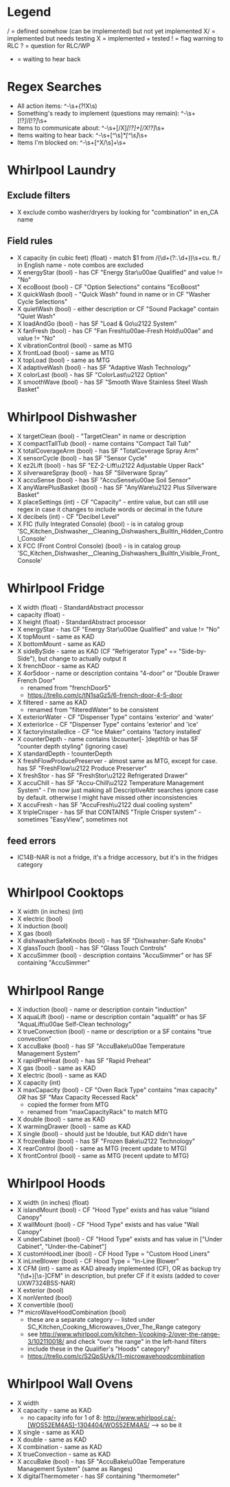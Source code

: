 # Legend
/ = defined somehow (can be implemented) but not yet implemented
X/ = implemented but needs testing
X = implemented + tested
! = flag warning to RLC
? = question for RLC/WP
* = waiting to hear back

# Regex Searches

- All action items: ^-\s+(?!X\s)
- Something's ready to implement (questions may remain): ^-\s+[!?*]*/[!?*]*\s+
- Items to communicate about: ^-\s+[/X]*[!?]+[/X!?]*\s+
- Items waiting to hear back: ^-\s+[^\s]*\*[^\s]*\s+
- Items I'm blocked on: ^-\s+[^X/\s]+\s+

# Whirlpool Laundry

## Exclude filters

- X exclude combo washer/dryers by looking for "combination" in en_CA name

## Field rules

- X capacity (in cubic feet) (float) - match $1 from /(\d+(?:\.\d+))\s+cu\. ft\./ in English name - note combos are excluded
- X energyStar (bool) - has CF "Energy Star\u00ae Qualified" and value != "No"
- X ecoBoost (bool) - CF "Option Selections" contains "EcoBoost"
- X quickWash (bool) - "Quick Wash" found in name or in CF "Washer Cycle Selections"
- X quietWash (bool) - either description or CF "Sound Package" contain "Quiet Wash"
- X loadAndGo (bool) - has SF "Load & Go\u2122 System"
- X fanFresh (bool) - has CF "Fan Fresh\u00ae-Fresh Hold\u00ae" and value != "No"
- X vibrationControl (bool) - same as MTG
- X frontLoad (bool) - same as MTG
- X topLoad (bool) - same as MTG
- X adaptiveWash (bool) - has SF "Adaptive Wash Technology"
- X colorLast (bool) - has SF "ColorLast\u2122 Option"
- X smoothWave (bool) - has SF "Smooth Wave Stainless Steel Wash Basket"

# Whirlpool Dishwasher

- X targetClean (bool) - "TargetClean" in name or description
- X compactTallTub (bool) - name contains "Compact Tall Tub"
- X totalCoverageArm (bool) - has SF "TotalCoverage Spray Arm"
- X sensorCycle (bool) - has SF "Sensor Cycle"
- X ez2Lift (bool) - has SF "EZ-2-Lift\u2122 Adjustable Upper Rack"
- X silverwareSpray (bool) - has SF "Silverware Spray"
- X accuSense (bool) - has SF "AccuSense\u00ae Soil Sensor"
- X anyWarePlusBasket (bool) - has SF "AnyWare\u2122 Plus Silverware Basket"
- X placeSettings (int) - CF "Capacity" - entire value, but can still use regex in case it changes to include words or decimal in the future
- X decibels (int) - CF "Decibel Level"
- X FIC (fully Integrated Console) (bool) - is in catalog group 'SC_Kitchen_Dishwasher__Cleaning_Dishwashers_BuiltIn_Hidden_Control_Console'
- X FCC (Front Control Console) (bool) - is in catalog group 'SC_Kitchen_Dishwasher__Cleaning_Dishwashers_BuiltIn_Visible_Front_Console'

# Whirlpool Fridge

- X width (float) - StandardAbstract processor
- capacity (float) - 
- X height (float) - StandardAbstract processor
- X energyStar - has CF "Energy Star\u00ae Qualified" and value != "No"
- X topMount - same as KAD
- X bottomMount - same as KAD
- X sideBySide - same as KAD (CF "Refrigerator Type" == "Side-by-Side"), but change to actually output it
- X frenchDoor - same as KAD
- X 4or5door - name or description contains "4-door" or "Double Drawer French Door"
    + renamed from "frenchDoor5"
    + https://trello.com/c/tN1saGz5/6-french-door-4-5-door
- X filtered - same as KAD
    + renamed from "filteredWater" to be consistent
- X exteriorWater - CF "Dispenser Type" contains 'exterior' and 'water'
- X exteriorIce - CF "Dispenser Type" contains 'exterior' and 'ice'
- X factoryInstalledIce - CF "Ice Maker" contains 'factory installed'
- X counterDepth - name contains \bcounter[- ]depth\b or has SF "counter depth styling" (ignoring case)
- X standardDepth - !counterDepth
- X freshFlowProducePreserver - almost same as MTG, except for case. has SF "FreshFlow\u2122 Produce Preserver"
- X freshStor - has SF "FreshStor\u2122 Refrigerated Drawer"
- X accuChill - has SF "Accu-Chill\u2122 Temperature Management System" - I'm now just making all DescriptiveAttr searches ignore case by default. otherwise I might have missed other inconsistencies
- X accuFresh - has SF "AccuFresh\u2122 dual cooling system"
- X tripleCrisper - has SF that CONTAINS "Triple Crisper system" - sometimes "EasyView", sometimes not

## feed errors

- IC14B-NAR is not a fridge, it's a fridge accessory, but it's in the fridges category

# Whirlpool Cooktops

- X width (in inches) (int)
- X electric (bool)
- X induction (bool)
- X gas (bool)
- X dishwasherSafeKnobs (bool) - has SF "Dishwasher-Safe Knobs"
- X glassTouch (bool) - has SF "Glass Touch Controls"
- X accuSimmer (bool) - description contains "AccuSimmer" or has SF containing "AccuSimmer"

# Whirlpool Range

- X induction (bool) - name or description contain "induction"
- X aquaLift (bool) - name or description contain "aqualift" or has SF "AquaLift\u00ae Self-Clean technology"
- X trueConvection (bool) - name or description or a SF contains "true convection"
- X accuBake (bool) - has SF "AccuBake\u00ae Temperature Management System"
- X rapidPreHeat  (bool) - has SF "Rapid Preheat"
- X gas (bool) - same as KAD
- X electric (bool) - same as KAD
- X capacity (int)
- X maxCapacity (bool) - CF "Oven Rack Type" contains "max capacity" *OR* has SF "Max Capacity Recessed Rack"
    + copied the former from MTG
    + renamed from "maxCapacityRack" to match MTG
- X double (bool) - same as KAD
- X warmingDrawer (bool) - same as KAD
- X single (bool) - should just be !double, but KAD didn't have
- X frozenBake (bool) - has SF "Frozen Bake\u2122 Technology"
- X rearControl (bool) - same as MTG (recent update to MTG)
- X frontControl (bool) - same as MTG (recent update to MTG)

# Whirlpool Hoods

- X width (in inches) (float)
- X islandMount (bool) - CF "Hood Type" exists and has value "Island Canopy"
- X wallMount (bool) - CF "Hood Type" exists and has value "Wall Canopy"
- X underCabinet (bool) - CF "Hood Type" exists and has value in ["Under Cabinet", "Under-the-Cabinet"]
- X customHoodLiner (bool) - CF Hood Type = "Custom Hood Liners"
- X inLineBlower (bool) - CF Hood Type =  "In-Line Blower"
- X CFM (int) - same as KAD already implemented (CF), OR as backup try "(\d+)[\s-]CFM" in description, but prefer CF if it exists (added to cover UXW7324BSS-NAR)
- X exterior (bool)
- X nonVented (bool)
- X convertible (bool)
- ?* microWaveHoodCombination (bool)
    + these are a separate category -- listed under SC_Kitchen_Cooking_Microwaves_Over_The_Range category
    + see http://www.whirlpool.com/kitchen-1/cooking-2/over-the-range-3/102110018/ and check "over the range" in the left-hand filters
    + include these in the Qualifier's "Hoods" category?
    + https://trello.com/c/S2QpSUyk/11-microwavehoodcombination

# Whirlpool Wall Ovens

- X width
- X capacity - same as KAD
    + no capacity info for 1 of 8: http://www.whirlpool.ca/-[WOS52EM4AS]-1304404/WOS52EM4AS/ --> so be it
- X single - same as KAD
- X double - same as KAD
- X combination - same as KAD
- X trueConvection - same as KAD
- X accuBake (bool) - has SF "AccuBake\u00ae Temperature Management System" (same as Ranges)
- X digitalThermometer - has SF containing "thermometer"
